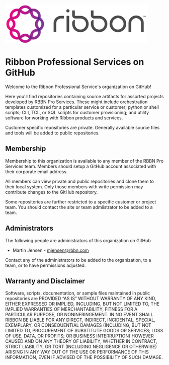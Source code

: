 <img src="../img/rib_logo_hor_1_color_101.svg" width=450>

# Ribbon Professional Services on GitHub

Welcome to the Ribbon Professional Service's organization on GitHub!

Here you'll find repositories containing source artifacts for assorted projects developed by RBBN Pro Services. These might include orchestration templates 
customized for a particular service or customer; python or shell scripts; CLI, TCL, or SQL scripts for customer provisioning; and utility software for 
working with Ribbon products and services.

Customer specific repositories are private. Generally available source files and tools will be added to public repositories.

## Membership

Membership to this organization is available to any member of the RBBN Pro Services team. Members should setup a GitHub account associated with their corporate
email address.

All members can view private and public repositories and clone them to their local system. Only those members with write permission may contribute changes
to the GitHub repository.

Some repositories are further restricted to a specific customer or project team. You should contact the site or team admiistrator to be added to a team.

## Administrators

The following people are administrators of this organization on GitHub

* Martin Jensen - mjensen@rbbn.com

Contact any of the administrators to be added to the organization, to a team, or to have permissions adjusted.

## Warranty and Disclaimer

Software, scripts, documentation, or sample files maintained in public repositories are PROVIDED “AS IS” WITHOUT WARRANTY OF ANY KIND, EITHER EXPRESSED OR IMPLIED,
INCLUDING, BUT NOT LIMITED TO, THE IMPLIED WARRANTIES OF MERCHANTABILITY, FITNESS FOR A PARTICULAR PURPOSE, OR NONINFRINGEMENT.  IN NO EVENT SHALL RIBBON BE LIABLE 
FOR ANY DIRECT, INDIRECT, INCIDENTAL, SPECIAL, EXEMPLARY, OR CONSEQUENTIAL DAMAGES (INCLUDING, BUT NOT LIMITED TO, PROCUREMENT OF SUBSTITUTE GOODS OR SERVICES; LOSS 
OF USE, DATA, OR PROFITS; OR BUSINESS INTERRUPTION) HOWEVER CAUSED AND ON ANY THEORY OF LIABILITY, WHETHER IN CONTRACT, STRICT LIABILITY, OR TORT (INCLUDING 
NEGLIGENCE OR OTHERWISE) ARISING IN ANY WAY OUT OF THE USE OR PERFORMANCE OF THIS INFORMATION, EVEN IF ADVISED OF THE POSSIBILITY OF SUCH DAMAGE.
